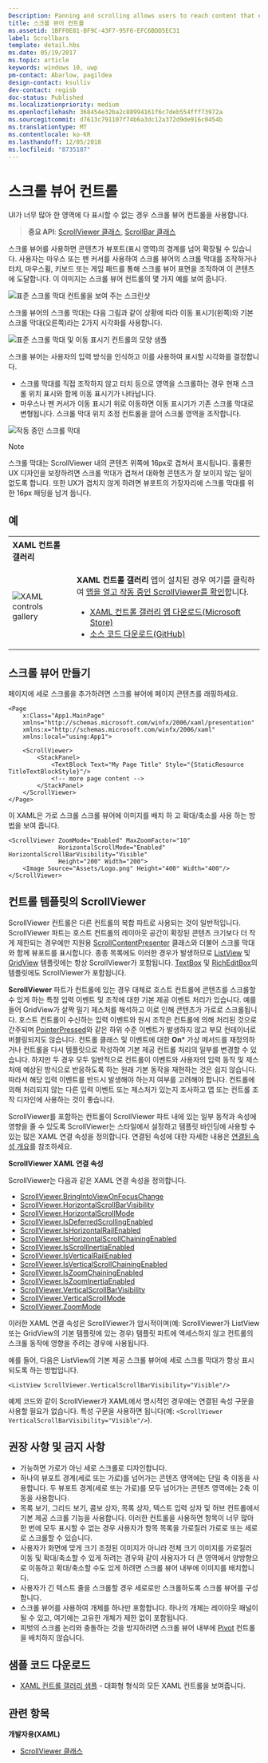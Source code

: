 ```yaml
---
Description: Panning and scrolling allows users to reach content that extends beyond the bounds of the screen.
title: 스크롤 뷰어 컨트롤
ms.assetid: 1BFF0E81-BF9C-43F7-95F6-EFC6BDD5EC31
label: Scrollbars
template: detail.hbs
ms.date: 05/19/2017
ms.topic: article
keywords: windows 10, uwp
pm-contact: Abarlow, pagildea
design-contact: ksulliv
dev-contact: regisb
doc-status: Published
ms.localizationpriority: medium
ms.openlocfilehash: 368454e32ba2c88994161f6c7deb554fff73972a
ms.sourcegitcommit: d7613c791107f74b6a3dc12a372d9de916c0454b
ms.translationtype: MT
ms.contentlocale: ko-KR
ms.lasthandoff: 12/05/2018
ms.locfileid: "8735187"
---
```

# <a name="scroll-viewer-controls"></a>스크롤 뷰어 컨트롤



UI가 너무 많아 한 영역에 다 표시할 수 없는 경우 스크롤 뷰어 컨트롤을 사용합니다.

> **중요 API**: [ScrollViewer 클래스](https://msdn.microsoft.com/library/windows/apps/br209527), [ScrollBar 클래스](https://msdn.microsoft.com/library/windows/apps/windows.ui.xaml.controls.primitives.scrollbar.aspx)

스크롤 뷰어를 사용하면 콘텐츠가 뷰포트(표시 영역)의 경계를 넘어 확장될 수 있습니다. 사용자는 마우스 또는 펜 커서를 사용하여 스크롤 뷰어의 스크롤 막대를 조작하거나 터치, 마우스휠, 키보드 또는 게임 패드를 통해 스크롤 뷰어 표면을 조작하여 이 콘텐츠에 도달합니다. 이 이미지는 스크롤 뷰어 컨트롤의 몇 가지 예를 보여 줍니다.

![표준 스크롤 막대 컨트롤을 보여 주는 스크린샷](images/ScrollBar_Standard.jpg)

스크롤 뷰어의 스크롤 막대는 다음 그림과 같이 상황에 따라 이동 표시기(왼쪽)와 기본 스크롤 막대(오른쪽)라는 2가지 시각화를 사용합니다.

![표준 스크롤 막대 및 이동 표시기 컨트롤의 모양 샘플](images/SCROLLBAR.png)

스크롤 뷰어는 사용자의 입력 방식을 인식하고 이를 사용하여 표시할 시각화를 결정합니다.

* 스크롤 막대를 직접 조작하지 않고 터치 등으로 영역을 스크롤하는 경우 현재 스크롤 위치 표시와 함께 이동 표시기가 나타납니다.
* 마우스나 펜 커서가 이동 표시기 위로 이동하면 이동 표시기가 기존 스크롤 막대로 변형됩니다.  스크롤 막대 위치 조정 컨트롤을 끌어 스크롤 영역을 조작합니다.

<!--
<div class="microsoft-internal-note">
See complete redlines in [UNI]http://uni/DesignDepot.FrontEnd/#/ProductNav/3378/0/dv/?t=Windows|Controls|ScrollControls&f=RS2
</div>
-->

![작동 중인 스크롤 막대](images/conscious-scroll.gif)

> [!NOTE]
> 스크롤 막대는 ScrollViewer 내의 콘텐츠 위쪽에 16px로 겹쳐서 표시됩니다. 훌륭한 UX 디자인을 보장하려면 스크롤 막대가 겹쳐서 대화형 콘텐츠가 잘 보이지 않는 일이 없도록 합니다. 또한 UX가 겹치지 않게 하려면 뷰포트의 가장자리에 스크롤 막대를 위한 16px 패딩을 남겨 둡니다.

## <a name="examples"></a>예

<table>
<th align="left">XAML 컨트롤 갤러리<th>
<tr>
<td><img src="images/xaml-controls-gallery-sm.png" alt="XAML controls gallery"></img></td>
<td>
    <p><strong style="font-weight: semi-bold">XAML 컨트롤 갤러리</strong> 앱이 설치된 경우 여기를 클릭하여 <a href="xamlcontrolsgallery:/item/ScrollViewer">앱을 열고 작동 중인 ScrollViewer를 확인</a>합니다.</p>
    <ul>
    <li><a href="https://www.microsoft.com/store/productId/9MSVH128X2ZT">XAML 컨트롤 갤러리 앱 다운로드(Microsoft Store)</a></li>
    <li><a href="https://github.com/Microsoft/Windows-universal-samples/tree/master/Samples/XamlUIBasics">소스 코드 다운로드(GitHub)</a></li>
    </ul>
</td>
</tr>
</table>

## <a name="create-a-scroll-viewer"></a>스크롤 뷰어 만들기

페이지에 세로 스크롤을 추가하려면 스크롤 뷰어에 페이지 콘텐츠를 래핑하세요.

```xaml
<Page
    x:Class="App1.MainPage"
    xmlns="http://schemas.microsoft.com/winfx/2006/xaml/presentation"
    xmlns:x="http://schemas.microsoft.com/winfx/2006/xaml"
    xmlns:local="using:App1">

    <ScrollViewer>
        <StackPanel>
            <TextBlock Text="My Page Title" Style="{StaticResource TitleTextBlockStyle}"/>
            <!-- more page content -->
        </StackPanel>
    </ScrollViewer>
</Page>
```

이 XAML은 가로 스크롤 스크롤 뷰어에 이미지를 배치 하 고 확대/축소를 사용 하는 방법을 보여 줍니다.

```xaml
<ScrollViewer ZoomMode="Enabled" MaxZoomFactor="10"
              HorizontalScrollMode="Enabled" HorizontalScrollBarVisibility="Visible"
              Height="200" Width="200">
    <Image Source="Assets/Logo.png" Height="400" Width="400"/>
</ScrollViewer>
```

## <a name="scrollviewer-in-a-control-template"></a>컨트롤 템플릿의 ScrollViewer

ScrollViewer 컨트롤은 다른 컨트롤의 복합 파트로 사용되는 것이 일반적입니다. ScrollViewer 파트는 호스트 컨트롤의 레이아웃 공간이 확장된 콘텐츠 크기보다 더 작게 제한되는 경우에만 지원용 [ScrollContentPresenter](https://msdn.microsoft.com/library/windows/apps/xaml/windows.ui.xaml.controls.scrollcontentpresenter.aspx) 클래스와 더불어 스크롤 막대와 함께 뷰포트를 표시합니다. 종종 목록에도 이러한 경우가 발생하므로 [ListView](https://msdn.microsoft.com/library/windows/apps/xaml/windows.ui.xaml.controls.listview.aspx) 및 [GridView](https://msdn.microsoft.com/library/windows/apps/xaml/windows.ui.xaml.controls.gridview.aspx) 템플릿에는 항상 ScrollViewer가 포함됩니다. [TextBox](https://msdn.microsoft.com/library/windows/apps/xaml/windows.ui.xaml.controls.textbox.aspx) 및 [RichEditBox](https://msdn.microsoft.com/library/windows/apps/xaml/windows.ui.xaml.controls.richeditbox.aspx)의 템플릿에도 ScrollViewer가 포함됩니다.

**ScrollViewer** 파트가 컨트롤에 있는 경우 대체로 호스트 컨트롤에 콘텐츠를 스크롤할 수 있게 하는 특정 입력 이벤트 및 조작에 대한 기본 제공 이벤트 처리가 있습니다. 예를 들어 GridView가 살짝 밀기 제스처를 해석하고 이로 인해 콘텐츠가 가로로 스크롤됩니다. 호스트 컨트롤이 수신하는 입력 이벤트와 원시 조작은 컨트롤에 의해 처리된 것으로 간주되며 [PointerPressed](https://msdn.microsoft.com/library/windows/apps/xaml/windows.ui.xaml.uielement.pointerpressed.aspx)와 같은 하위 수준 이벤트가 발생하지 않고 부모 컨테이너로 버블링되지도 않습니다. 컨트롤 클래스 및 이벤트에 대한 **On*** 가상 메서드를 재정의하거나 컨트롤을 다시 템플릿으로 작성하여 기본 제공 컨트롤 처리의 일부를 변경할 수 있습니다. 하지만 두 경우 모두 일반적으로 컨트롤이 이벤트와 사용자의 입력 동작 및 제스처에 예상된 방식으로 반응하도록 하는 원래 기본 동작을 재현하는 것은 쉽지 않습니다. 따라서 해당 입력 이벤트를 반드시 발생해야 하는지 여부를 고려해야 합니다. 컨트롤에 의해 처리되지 않는 다른 입력 이벤트 또는 제스처가 있는지 조사하고 앱 또는 컨트롤 조작 디자인에 사용하는 것이 좋습니다.

ScrollViewer를 포함하는 컨트롤이 ScrollViewer 파트 내에 있는 일부 동작과 속성에 영향을 줄 수 있도록 ScrollViewer는 스타일에서 설정하고 템플릿 바인딩에 사용할 수 있는 많은 XAML 연결 속성을 정의합니다. 연결된 속성에 대한 자세한 내용은 [연결된 속성 개요](../../xaml-platform/attached-properties-overview.md)를 참조하세요.

**ScrollViewer XAML 연결 속성**

ScrollViewer는 다음과 같은 XAML 연결 속성을 정의합니다.

- [ScrollViewer.BringIntoViewOnFocusChange](https://msdn.microsoft.com/library/windows/apps/xaml/windows.ui.xaml.controls.scrollviewer.bringintoviewonfocuschange.aspx)
- [ScrollViewer.HorizontalScrollBarVisibility](https://msdn.microsoft.com/library/windows/apps/xaml/windows.ui.xaml.controls.scrollviewer.horizontalscrollbarvisibility.aspx)
- [ScrollViewer.HorizontalScrollMode](https://msdn.microsoft.com/library/windows/apps/xaml/windows.ui.xaml.controls.scrollviewer.horizontalscrollmode.aspx)
- [ScrollViewer.IsDeferredScrollingEnabled](https://msdn.microsoft.com/library/windows/apps/xaml/windows.ui.xaml.controls.scrollviewer.isdeferredscrollingenabled.aspx)
- [ScrollViewer.IsHorizontalRailEnabled](https://msdn.microsoft.com/library/windows/apps/xaml/windows.ui.xaml.controls.scrollviewer.ishorizontalrailenabled.aspx)
- [ScrollViewer.IsHorizontalScrollChainingEnabled](https://msdn.microsoft.com/library/windows/apps/xaml/windows.ui.xaml.controls.scrollviewer.ishorizontalscrollchainingenabled.aspx)
- [ScrollViewer.IsScrollInertiaEnabled](https://msdn.microsoft.com/library/windows/apps/xaml/windows.ui.xaml.controls.scrollviewer.isscrollinertiaenabled.aspx)
- [ScrollViewer.IsVerticalRailEnabled](https://msdn.microsoft.com/library/windows/apps/xaml/windows.ui.xaml.controls.scrollviewer.isverticalrailenabled.aspx)
- [ScrollViewer.IsVerticalScrollChainingEnabled](https://msdn.microsoft.com/library/windows/apps/xaml/windows.ui.xaml.controls.scrollviewer.isverticalscrollchainingenabled.aspx)
- [ScrollViewer.IsZoomChainingEnabled](https://msdn.microsoft.com/library/windows/apps/xaml/windows.ui.xaml.controls.scrollviewer.iszoominertiaenabled.aspx)
- [ScrollViewer.IsZoomInertiaEnabled](https://msdn.microsoft.com/library/windows/apps/xaml/windows.ui.xaml.controls.scrollviewer.iszoominertiaenabled.aspx)
- [ScrollViewer.VerticalScrollBarVisibility](https://msdn.microsoft.com/library/windows/apps/xaml/windows.ui.xaml.controls.scrollviewer.verticalscrollbarvisibilityproperty.aspx)
- [ScrollViewer.VerticalScrollMode](https://msdn.microsoft.com/library/windows/apps/xaml/windows.ui.xaml.controls.scrollviewer.verticalscrollmode.aspx)
- [ScrollViewer.ZoomMode](https://msdn.microsoft.com/library/windows/apps/xaml/windows.ui.xaml.controls.scrollviewer.zoommode.aspx)

이러한 XAML 연결 속성은 ScrollViewer가 암시적이며(예: ScrollViewer가 ListView 또는 GridView의 기본 템플릿에 있는 경우) 템플릿 파트에 액세스하지 않고 컨트롤의 스크롤 동작에 영향을 주려는 경우에 사용됩니다.

예를 들어, 다음은 ListView의 기본 제공 스크롤 뷰어에 세로 스크롤 막대가 항상 표시되도록 하는 방법입니다.

```xaml
<ListView ScrollViewer.VerticalScrollBarVisibility="Visible"/>
```

예제 코드와 같이 ScrollViewer가 XAML에서 명시적인 경우에는 연결된 속성 구문을 사용할 필요가 없습니다. 특성 구문을 사용하면 됩니다(예: `<ScrollViewer VerticalScrollBarVisibility="Visible"/>`).


## <a name="dos-and-donts"></a>권장 사항 및 금지 사항

- 가능하면 가로가 아닌 세로 스크롤로 디자인합니다.
- 하나의 뷰포트 경계(세로 또는 가로)를 넘어가는 콘텐츠 영역에는 단일 축 이동을 사용합니다. 두 뷰포트 경계(세로 또는 가로)를 모두 넘어가는 콘텐츠 영역에는 2축 이동을 사용합니다.
- 목록 보기, 그리드 보기, 콤보 상자, 목록 상자, 텍스트 입력 상자 및 허브 컨트롤에서 기본 제공 스크롤 기능을 사용합니다. 이러한 컨트롤을 사용하면 항목이 너무 많아 한 번에 모두 표시할 수 없는 경우 사용자가 항목 목록을 가로질러 가로로 또는 세로로 스크롤할 수 있습니다.
- 사용자가 화면에 맞게 크기 조정된 이미지가 아니라 전체 크기 이미지를 가로질러 이동 및 확대/축소할 수 있게 하려는 경우와 같이 사용자가 더 큰 영역에서 양방향으로 이동하고 확대/축소할 수도 있게 하려면 스크롤 뷰어 내부에 이미지를 배치합니다.
- 사용자가 긴 텍스트 줄을 스크롤할 경우 세로로만 스크롤하도록 스크롤 뷰어를 구성합니다.
- 스크롤 뷰어를 사용하여 개체를 하나만 포함합니다. 하나의 개체는 레이아웃 패널이 될 수 있고, 여기에는 고유한 개체가 제한 없이 포함됩니다.
- 피벗의 스크롤 논리와 충돌하는 것을 방지하려면 스크롤 뷰어 내부에 [Pivot](tabs-pivot.md) 컨트롤을 배치하지 않습니다.

## <a name="get-the-sample-code"></a>샘플 코드 다운로드

- [XAML 컨트롤 갤러리 샘플](https://github.com/Microsoft/Windows-universal-samples/tree/master/Samples/XamlUIBasics) - 대화형 형식의 모든 XAML 컨트롤을 보여줍니다.

## <a name="related-topics"></a>관련 항목

**개발자용(XAML)**

* [ScrollViewer 클래스](https://msdn.microsoft.com/library/windows/apps/br209527)

